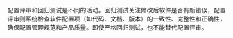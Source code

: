 配置评审和回归测试是不同的活动。回归测试关注修改后软件是否有新错误，配置评审则系统检查软件配置项（如代码、文档、版本）的一致性、完整性和正确性，确保配置管理规范和产品质量。即使严格回归测试，也不能替代配置评审。